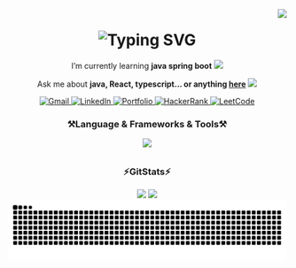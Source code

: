 <img align="right" src="https://visitor-badge.laobi.icu/badge?page_id=fernandocruzcavina.fernandocruzcavina" />

<h1 align="center">
    <img src="https://readme-typing-svg.herokuapp.com?font=Fira+Code&size=25&pause=1000&width=435&height=40&lines=%3E+Greetings%2C+devs!++%3D);%3E+I'm+Fernando+Cruz+%CB%99%E1%B5%95%CB%99+%E2%8A%B9+" alt="Typing SVG" />
</h1>

<div align="center">

I’m currently learning **java  spring boot** <img src= "https://media1.giphy.com/media/EMItNuVu9Qi2NPblnN/giphy.webp?cid=ecf05e476naq1f1l15wfauobgsp59d8hotsxmxrczt623rdf&ep=v1_stickers_search&rid=giphy.webp&ct=s" width="25"/>

Ask me about **java, React, typescript... or anything [here](https://github.com/fernandocruzcavina/fernandocruzcavina/issues)**
<img src="https://media2.giphy.com/media/v1.Y2lkPTc5MGI3NjExbWp0dzFpMmw4cXZkb3liMGlrcDZzYW5zaXJxbHcxNjllajRocGZkMiZlcD12MV9pbnRlcm5hbF9naWZfYnlfaWQmY3Q9cw/7NgYelDPXmzbzxrKsj/giphy.gif" width="30"/>

</div>

<div align="center">
  <!-- Gmail -->
  <a href="mailto:fernando.cruz.cavina@gmail.com">
    <picture>
      <source srcset="https://img.shields.io/badge/Gmail-333333?style=for-the-badge&logo=gmail&logoColor=red" media="(prefers-color-scheme: dark)" />
      <source srcset="https://img.shields.io/badge/Gmail-D14836?style=for-the-badge&logo=gmail&logoColor=white" media="(prefers-color-scheme: light), (prefers-color-scheme: no-preference)"" />
      <img src="https://img.shields.io/badge/Gmail-333333?style=for-the-badge&logo=gmail&logoColor=red" alt="Gmail"/>
    </picture>
  </a>
  <!-- LinkedIn -->
  <a href="https://www.linkedin.com/in/fernando-cruz-cavina" target="_blank" rel="noreferrer">
    <img src="https://img.shields.io/badge/LinkedIn-0077B5?style=for-the-badge&logo=linkedin&logoColor=white" alt="LinkedIn"/>
  </a>
  <!-- Portfolio -->
  <a href="#" target="_blank" rel="noreferrer"><!-- Atualize aqui quando tiver um link -->
    <img src="https://img.shields.io/badge/Portfolio-FF5722?style=for-the-badge&logo=todoist&logoColor=white" alt="Portfolio"/>
  </a>
  <!-- HackerRank -->
  <a href="https://www.hackerrank.com/fernando_cruz_c2" target="_blank" rel="noreferrer">
    <picture>
      <source srcset="https://img.shields.io/badge/HackerRank-333333?style=for-the-badge&logo=hackerrank&logoColor=2EC866" media="(prefers-color-scheme: dark)" />
      <source srcset="https://img.shields.io/badge/HackerRank-2EC866?style=for-the-badge&logo=hackerrank&logoColor=white" media="(prefers-color-scheme: light), (prefers-color-scheme: no-preference)" />
      <img src="https://img.shields.io/badge/HackerRank-2EC866?style=for-the-badge&logo=hackerrank&logoColor=white" alt="HackerRank"/>
    </picture>
  </a>
  <!-- LeetCode -->
  <a href="https://leetcode.com/fernandocruz" target="_blank" rel="noreferrer">
    <picture>
      <source srcset="https://img.shields.io/badge/LeetCode-333333?style=for-the-badge&logo=leetcode&logoColor=FFA116" media="(prefers-color-scheme: dark)" />
      <source srcset="https://img.shields.io/badge/LeetCode-FFA116?style=for-the-badge&logo=leetcode&logoColor=white" media="(prefers-color-scheme: light), (prefers-color-scheme: no-preference)" />
      <img src="https://img.shields.io/badge/LeetCode-FFA116?style=for-the-badge&logo=leetcode&logoColor=white" alt="LeetCode"/>
    </picture>
  </a>

</div>


<div align="center">

  <h3>⚒️Language & Frameworks & Tools⚒️</h3>
<!--   <picture>
    <source srcset="https://skillicons.dev/icons?i=java,redis,mysql,typescript,html,sass,css,linux,git,vscode,react,docker,github,spring,tailwind,vim,neovim,arch,githubactions,idea,kafka,postgres,postman,rabbitmq,vite&perline=5&theme=" media="(prefers-color-scheme: dark)" />
    <source srcset="https://skillicons.dev/icons?i=java,redis,mysql,typescript,html,sass,css,linux,git,vscode,react,docker,github,spring,tailwind,vim,neovim,arch,githubactions,idea,kafka,postgres,postman,rabbitmq,vite&perline=5&theme=light" media="(prefers-color-scheme: light), (prefers-color-scheme: no-preference)" />
  </picture> -->
    <img src="https://skillicons.dev/icons?i=java,redis,mysql,typescript,html,sass,css,linux,git,vscode,react,docker,github,spring,tailwind,vim,neovim,arch,githubactions,idea,kafka,postgres,postman,rabbitmq,vite"/>
  
</div>

##

<div  align="center">
  <h3 align="center">⚡GitStats⚡</h3>
  <picture >
  <source
    srcset="https://github-readme-stats.vercel.app/api?username=fernandocruzcavina&show_icons=true&cache_seconds=86400&theme=dark&bg_color=000&border_color=30A3DC&icon_color=30A3DC&title_color=E94D5F&text_color=FFF&include_all_commits=true&count_private=true"
    media="(prefers-color-scheme: dark)"
  />
  <source
    srcset="https://github-readme-stats.vercel.app/api?username=fernandocruzcavina&show_icons=true&hide=prs&cache_seconds=86400&theme=ambient_gradient&include_all_commits=true&count_private=true"
    media="(prefers-color-scheme: light), (prefers-color-scheme: no-preference)"
  />
  <img src="https://github-readme-stats.vercel.app/api?username=fernandocruzcavina&show_icons=true" />
</picture>
<picture >
  <source
    srcset="https://github-readme-stats.vercel.app/api/top-langs?username=fernandocruzcavina&show_icons=true&theme=dark&bg_color=000&border_color=30A3DC&title_color=E94D5F&text_color=FFF&layout=compact&langs_count=10"
    media="(prefers-color-scheme: dark)"
  />
  <source
    srcset="https://github-readme-stats.vercel.app/api/top-langs?username=fernandocruzcavina&show_icons=true&cache_seconds=86400&theme=ambient_gradient&layout=compact&langs_count=10"
    media="(prefers-color-scheme: light), (prefers-color-scheme: no-preference)"
  />
  <img src="https://github-readme-stats.vercel.app/api?username=fernandocruzcavina&show_icons=true" />
</picture>
</div>

<!---snake-commits-game-->
<div align="center">
  <picture >
    <source 
      media="(prefers-color-scheme: dark)" 
      srcset="https://raw.githubusercontent.com/FernandoCruzCavina/FernandoCruzCavina/output/github-contribution-grid-snake-dark.svg"
    />
    <source
      media="(prefers-color-scheme: light)" 
      srcset="https://raw.githubusercontent.com/FernandoCruzCavina/FernandoCruzCavina/output/github-contribution-grid-snake.svg"
    />
    <img align="center" alt="github contribution grid snake animation" src="https://raw.githubusercontent.com/FernandoCruzCavina/FernandoCruzCavina/output/github-contribution-grid-snake.svg">
  </picture>
</div>
